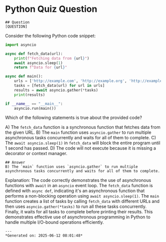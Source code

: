 # Python Quiz Question
    
    ## Question
    [QUESTION]
Consider the following Python code snippet:

```python
import asyncio

async def fetch_data(url):
    print(f"Fetching data from {url}")
    await asyncio.sleep(1)
    return f"Data for {url}"

async def main():
    urls = ['http://example.com', 'http://example.org', 'http://example.net']
    tasks = [fetch_data(url) for url in urls]
    results = await asyncio.gather(*tasks)
    print(results)

if __name__ == "__main__":
    asyncio.run(main())
```

Which of the following statements is true about the provided code?

A) The `fetch_data` function is a synchronous function that fetches data from the given URL.
B) The `main` function uses `asyncio.gather` to run multiple asynchronous tasks concurrently and waits for all of them to complete.
C) The `await asyncio.sleep(1)` in `fetch_data` will block the entire program until 1 second has passed.
D) The code will not execute because it is missing a decorator or context manager.
    
    ## Answer
    B) The `main` function uses `asyncio.gather` to run multiple asynchronous tasks concurrently and waits for all of them to complete.

Explanation: The code correctly demonstrates the use of asynchronous functions with `await` in an `asyncio` event loop. The `fetch_data` function is defined with `async def`, indicating it's an asynchronous function that performs a non-blocking operation using `await asyncio.sleep(1)`. The `main` function creates a list of tasks by calling `fetch_data` with different URLs and then uses `asyncio.gather(*tasks)` to run all these tasks concurrently. Finally, it waits for all tasks to complete before printing their results. This demonstrates effective use of asynchronous programming in Python to handle multiple I/O-bound operations efficiently.
    
    ---
    *Generated on: 2025-06-12 08:01:48*
    